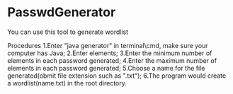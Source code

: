 # PasswdGenerator
You can use this tool to generate wordlist

Procedures
1.Enter "java generator" in terminal\cmd, make sure your computer has Java;
2.Enter elements;
3.Enter the minimum number of elements in each password generated;
4.Enter the maximum number of elements in each password generated;
5.Choose a name for the file generated(obmit file extension such as ".txt");
6.The program would create a wordlist(name.txt) in the root directory.

